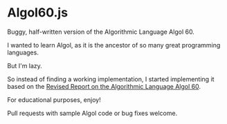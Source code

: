 # Algol60.js

Buggy, half-written version of the Algorithmic Language Algol 60.

I wanted to learn Algol, as it is the ancestor of so many great programming languages.

But I'm lazy.

So instead of finding a working implementation, I started implementing it based on the [Revised Report on the Algorithmic Language Algol 60](http://www.masswerk.at/algol60/report.htm).

For educational purposes, enjoy!

Pull requests with sample Algol code or bug fixes welcome.
